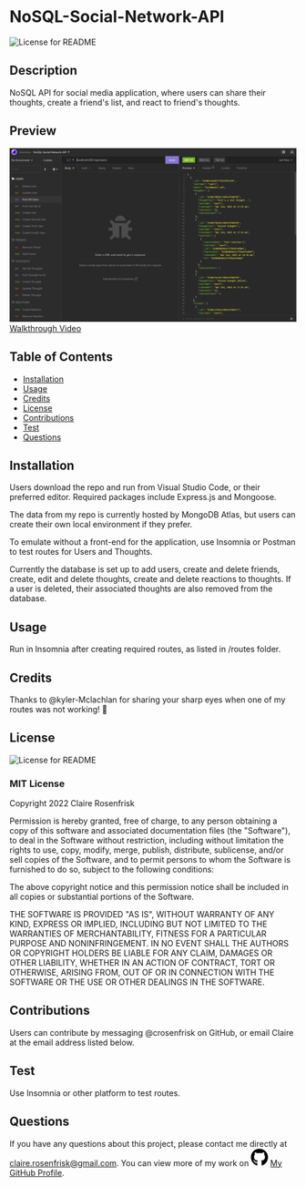 
  
  # NoSQL-Social-Network-API
  ![License for README](https://img.shields.io/badge/license-MIT-green/)


  ## Description
  NoSQL API for social media application, where users can share their thoughts, create a friend's list, and react to friend's thoughts.


  ## Preview
  ![NoSQL Social Media API](./assets/preview.jpg)
  [Walkthrough Video](https://drive.google.com/file/d/1Syb-fJ8CSP1-D3PGfvBr45s7s2U1I4Hm/view)

  ## Table of Contents
  * [Installation](#Installation)
  * [Usage](#Usage)
  * [Credits](#Credits)
  * [License](#License)
  * [Contributions](#Contributions)
  * [Test](#Test)
  * [Questions](#Questions)
  

  ## Installation
  Users download the repo and run from Visual Studio Code, or their preferred editor. Required packages include Express.js and Mongoose. 
  
  The data from my repo is currently hosted by MongoDB Atlas, but users can create their own local environment if they prefer.
  
  To emulate without a front-end for the application, use Insomnia or Postman to test routes for Users and Thoughts. 
  
  Currently the database is set up to add users, create and delete friends, create, edit and delete thoughts, create and delete reactions to thoughts. If a user is deleted, their associated thoughts are also removed from the database.

  ## Usage
  Run in Insomnia after creating required routes, as listed in /routes folder.

  ## Credits
  Thanks to @kyler-Mclachlan for sharing your sharp eyes when one of my routes was not working! 🦅

  ## License
  ![License for README](https://img.shields.io/badge/license-MIT-green/)
  
  ### MIT License

  Copyright 2022 Claire Rosenfrisk

  Permission is hereby granted, free of charge, to any person obtaining a copy of this software and associated documentation files (the "Software"), to deal in the Software without restriction, including without limitation the rights to use, copy, modify, merge, publish, distribute, sublicense, and/or sell copies of the Software, and to permit persons to whom the Software is furnished to do so, subject to the following conditions:
      
  The above copyright notice and this permission notice shall be included in all copies or substantial portions of the Software.
      
  THE SOFTWARE IS PROVIDED "AS IS", WITHOUT WARRANTY OF ANY KIND, EXPRESS OR IMPLIED, INCLUDING BUT NOT LIMITED TO THE WARRANTIES OF MERCHANTABILITY, FITNESS FOR A PARTICULAR PURPOSE AND NONINFRINGEMENT. IN NO EVENT SHALL THE AUTHORS OR COPYRIGHT HOLDERS BE LIABLE FOR ANY CLAIM, DAMAGES OR OTHER LIABILITY, WHETHER IN AN ACTION OF CONTRACT, TORT OR OTHERWISE, ARISING FROM, OUT OF OR IN CONNECTION WITH THE SOFTWARE OR THE USE OR OTHER DEALINGS IN THE SOFTWARE.
  

  ## Contributions
  Users can contribute by messaging @crosenfrisk on GitHub, or email Claire at the email address listed below.

  ## Test
  Use Insomnia or other platform to test routes.

  ## Questions
  If you have any questions about this project, please contact me directly at [claire.rosenfrisk@gmail.com](mailto:claire.rosenfrisk@gmail.com). You can view more of my work on ![GitHub](/assets/github-brands.svg) [My GitHub Profile](https://github.com/crosenfrisk).

